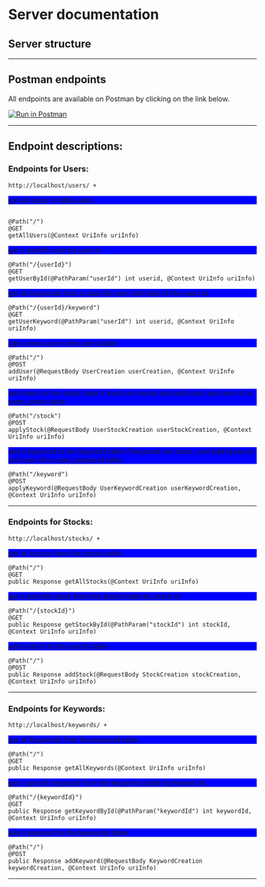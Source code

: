 # Server documentation

## Server structure

***

## Postman endpoints

All endpoints are available on Postman by clicking on the link below.

[![Run in Postman](https://run.pstmn.io/button.svg)](https://app.getpostman.com/run-collection/9752892a1bb7a06b7994)

***

## Endpoint descriptions:

### Endpoints for Users:

```
http://localhost/users/ +
```

<p style="background-color:blue"> get all users in table users</p>

```

@Path("/")
@GET
getAllUsers(@Context UriInfo uriInfo)
```
<p style="background-color:blue">get a specfik user by user id</p>

```
@Path("/{userId}")
@GET
getUserById(@PathParam("userId") int userid, @Context UriInfo uriInfo)
```
<p style="background-color:blue">get all keywords from a specifik user with help of the users id</p>

```
@Path("/{userId}/keyword")
@GET
getUserKeyword(@PathParam("userId") int userid, @Context UriInfo uriInfo)
```
<p style="background-color:blue">add a new user to the users table</p>

```
@Path("/")
@POST
addUser(@RequestBody UserCreation userCreation, @Context UriInfo uriInfo)
```
<p style="background-color:blue">add stock to the stock table if stock not exists and add stock and user id to users_stock table.</p>

```
@Path("/stock")
@POST
applyStock(@RequestBody UserStockCreation userStockCreation, @Context UriInfo uriInfo)
```
<p style="background-color:blue">add a keyword to the keyword table if keyword not exists, and add keyword and user id to users_keyword table.</p>

```
@Path("/keyword")
@POST
applyKeyword(@RequestBody UserKeywordCreation userKeywordCreation, @Context UriInfo uriInfo)
```

***

### Endpoints for Stocks:

```
http://localhost/stocks/ +
```
<p style="background-color:blue">get all stocks from the stocks table</p>

```
@Path("/")
@GET
public Response getAllStocks(@Context UriInfo uriInfo)
```
<p style="background-color:blue">get a specifik stock from the stocks table by stock id</p>

```
@Path("/{stockId}")
@GET
public Response getStockById(@PathParam("stockId") int stockId, @Context UriInfo uriInfo)
```
<p style="background-color:blue">add a stock to the stocks table</p>

```
@Path("/")
@POST
public Response addStock(@RequestBody StockCreation stockCreation, @Context UriInfo uriInfo)
```

***

### Endpoints for Keywords:

```
http://localhost/keywords/ +
```
<p style="background-color:blue">get all keywords from the keyword table</p>

```
@Path("/")
@GET
public Response getAllKeywords(@Context UriInfo uriInfo)
```
<p style="background-color:blue">get a specfik keyword from the keywords table by keword id.</p>

```
@Path("/{keywordId}")
@GET
public Response getKeywordById(@PathParam("keywordId") int keywordId, @Context UriInfo uriInfo)
```
<p style="background-color:blue">add a keyword to the keywords table.</p>

```
@Path("/")
@POST
public Response addKeyword(@RequestBody KeywordCreation keywordCreation, @Context UriInfo uriInfo)
```
***
